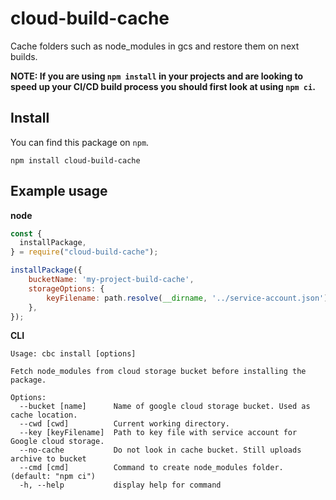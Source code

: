 # cloud-build-cache

Cache folders such as node_modules in gcs and restore them on next builds.

**NOTE: If you are using `npm install` in your projects and are looking to speed up your CI/CD build process you should first look at using `npm ci`.**


## Install

You can find this package on `npm`.

`npm install cloud-build-cache`

## Example usage

**node**

```javascript
const {
  installPackage,
} = require("cloud-build-cache");

installPackage({
    bucketName: 'my-project-build-cache',
    storageOptions: {
        keyFilename: path.resolve(__dirname, '../service-account.json'),
    },
});
```

**CLI**

```
Usage: cbc install [options]

Fetch node_modules from cloud storage bucket before installing the package.

Options:
  --bucket [name]      Name of google cloud storage bucket. Used as cache location.
  --cwd [cwd]          Current working directory.
  --key [keyFilename]  Path to key file with service account for Google cloud storage.
  --no-cache           Do not look in cache bucket. Still uploads archive to bucket
  --cmd [cmd]          Command to create node_modules folder. (default: "npm ci")
  -h, --help           display help for command
```